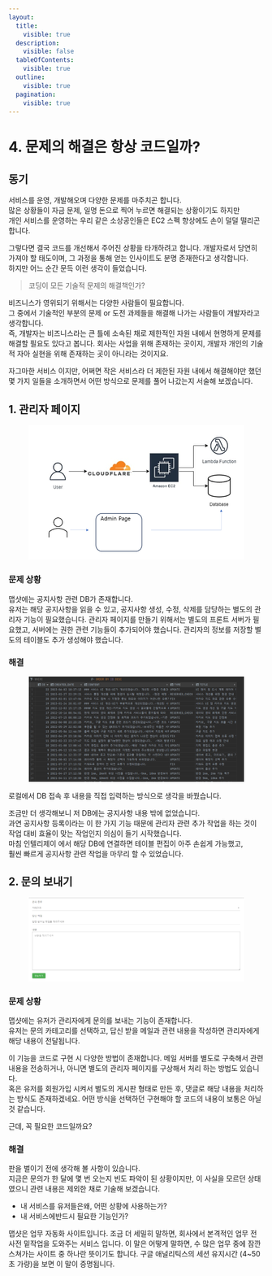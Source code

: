 ```yaml
---
layout:
  title:
    visible: true
  description:
    visible: false
  tableOfContents:
    visible: true
  outline:
    visible: true
  pagination:
    visible: true
---
```


# 4. 문제의 해결은 항상 코드일까?

## 동기

서비스를 운영, 개발해오며 다양한 문제를 마주치곤 합니다.\
많은 상황들이 자금 문제, 일명 돈으로 찍어 누르면 해결되는 상황이기도 하지만 \
개인 서비스를 운영하는 우리 같은 소상공인들은 EC2 스펙 향상에도 손이 덜덜 떨리곤 합니다.

그렇다면 결국 코드를 개선해서 주어진 상황을 타개하려고 합니다. 개발자로서 당연히 가져야 할 태도이며, 그 과정을 통해 얻는 인사이트도 분명 존재한다고 생각합니다.\
하지만 어느 순간 문득 이런 생각이 들었습니다.

> 코딩이 모든 기술적 문제의 해결책인가?

비즈니스가 영위되기 위해서는 다양한 사람들이 필요합니다.\
그 중에서 기술적인 부분의 문제 or 도전 과제들을 해결해 나가는 사람들이 개발자라고 생각합니다.\
즉, 개발자는 비즈니스라는 큰 틀에 소속된 채로 제한적인 자원 내에서 현명하게 문제를 해결할 필요도 있다고 봅니다. 회사는 사업을 위해 존재하는 곳이지, 개발자 개인의 기술적 자아 실현을 위해 존재하는 곳이 아니라는 것이지요.

자그마한 서비스 이지만, 어쩌면 작은 서비스라 더 제한된 자원 내에서 해결해야만 했던 몇 가지 일들을 소개하면서 어떤 방식으로 문제를 풀어 나갔는지 서술해 보겠습니다.

## 1. 관리자 페이지

<figure><img src="../.gitbook/assets/image (5).png" alt=""><figcaption></figcaption></figure>

### 문제 상황

맵샷에는 공지사항 관련 DB가 존재합니다.\
유저는 해당 공지사항을 읽을 수 있고, 공지사항 생성, 수정, 삭제를 담당하는 별도의 관리자 기능이 필요했습니다. 관리자 페이지를 만들기 위해서는 별도의 프론트 서버가 필요했고, 서버에는 권한 관련 기능들이 추가되어야 했습니다. 관리자의 정보를 저장할 별도의 테이블도 추가 생성해야 했습니다.

### 해결

<figure><img src="../.gitbook/assets/image (14).png" alt=""><figcaption></figcaption></figure>

로컬에서 DB 접속 후 내용을 직접 입력하는 방식으로 생각을 바꿨습니다.

조금만 더 생각해보니 저 DB에는 공지사항 내용 밖에 없었습니다.\
과연 공지사항 등록이라는 이 한 가지 기능 때문에 관리자 관련 추가 작업을 하는 것이 작업 대비 효율이 맞는 작업인지 의심이 들기 시작했습니다.\
마침 인텔리제이 에서 해당 DB에 연결하면 테이블 편집이 아주 손쉽게 가능했고, \
훨씬 빠르게 공지사항 관련 작업을 마무리 할 수 있었습니다.

## 2. 문의 보내기

<figure><img src="../.gitbook/assets/image (7).png" alt=""><figcaption></figcaption></figure>

### 문제 상황

맵샷에는 유저가 관리자에게 문의를 보내는 기능이 존재합니다. \
유저는 문의 카테고리를 선택하고, 답신 받을 메일과 관련 내용을 작성하면 관리자에게 해당 내용이 전달됩니다.

&#x20;이 기능을 코드로 구현 시 다양한 방법이 존재합니다. 메일 서버를 별도로 구축해서 관련 내용을 전송하거나, 아니면 별도의 관리자 페이지를 구상해서 처리 하는 방법도 있습니다.\
혹은 유저를 회원가입 시켜서 별도의 게시판 형태로 만든 후, 댓글로 해당 내용을 처리하는 방식도 존재하겠네요. 어떤 방식을 선택하던 구현해야 할 코드의 내용이 보통은 아닐 것 같습니다.

근데, 꼭 필요한 코드일까요?

### 해결

판을 벌이기 전에 생각해 볼 사항이 있습니다.\
지금은 문의가 한 달에 몇 번 오는지 빈도 파악이 된 상황이지만, 이 사실을 모르던 상태였으니 관련 내용은 제외한 채로 기술해 보겠습니다.

* 내 서비스를 유저들은왜, 어떤 상황에 사용하는가?
* 내 서비스에반드시 필요한 기능인가?

맵샷은 업무 자동화 사이트입니다. 조금 더 세밀히 말하면, 회사에서 본격적인 업무 전 사전 밑작업을 도와주는 서비스 입니다. 이 말은 어떻게 말하면, 수 많은 업무 중에 잠깐 스쳐가는 사이트 중 하나란 뜻이기도 합니다. 구글 애널리틱스의 세션 유지시간 (4\~50초 가량)을 보면 이 말이 증명됩니다.&#x20;

